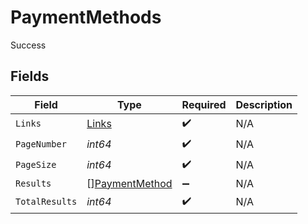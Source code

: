# PaymentMethods

Success


## Fields

| Field                                                   | Type                                                    | Required                                                | Description                                             |
| ------------------------------------------------------- | ------------------------------------------------------- | ------------------------------------------------------- | ------------------------------------------------------- |
| `Links`                                                 | [Links](../../models/shared/links.md)                   | :heavy_check_mark:                                      | N/A                                                     |
| `PageNumber`                                            | *int64*                                                 | :heavy_check_mark:                                      | N/A                                                     |
| `PageSize`                                              | *int64*                                                 | :heavy_check_mark:                                      | N/A                                                     |
| `Results`                                               | [][PaymentMethod](../../models/shared/paymentmethod.md) | :heavy_minus_sign:                                      | N/A                                                     |
| `TotalResults`                                          | *int64*                                                 | :heavy_check_mark:                                      | N/A                                                     |